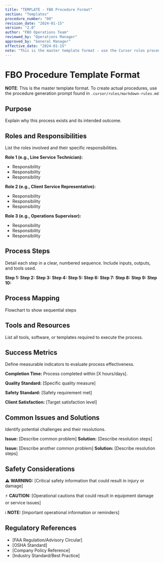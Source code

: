 ```yaml
---
title: "TEMPLATE - FBO Procedure Format"
section: "Templates"
procedure_number: "00"
revision_date: "2024-01-15"
version: "2.0"
author: "FBO Operations Team"
reviewed_by: "Operations Manager"
approved_by: "General Manager"
effective_date: "2024-01-15"
note: "This is the master template format - use the Cursor rules procedure generation prompt to create actual procedures"
---
```


# FBO Procedure Template Format

**NOTE**: This is the master template format. To create actual procedures, use the procedure generation prompt found in `.cursor/rules/markdown-rules.md`

## Purpose

Explain why this process exists and its intended outcome.

## Roles and Responsibilities

List the roles involved and their specific responsibilities.

**Role 1 (e.g., Line Service Technician):**

- Responsibility
- Responsibility
- Responsibility

**Role 2 (e.g., Client Service Representative):**

- Responsibility
- Responsibility
- Responsibility

**Role 3 (e.g., Operations Supervisor):**

- Responsibility
- Responsibility
- Responsibility

## Process Steps

Detail each step in a clear, numbered sequence. Include inputs, outputs, and tools used.

**Step 1:**
**Step 2:**
**Step 3:**
**Step 4:**
**Step 5:**
**Step 6:**
**Step 7:**
**Step 8:**
**Step 9:**
**Step 10:**

## Process Mapping

Flowchart to show sequential steps

## Tools and Resources

List all tools, software, or templates required to execute the process.

## Success Metrics

Define measurable indicators to evaluate process effectiveness.

**Completion Time:** Process completed within [X hours/days].

**Quality Standard:** [Specific quality measure]

**Safety Standard:** [Safety requirement met]

**Client Satisfaction:** [Target satisfaction level]

## Common Issues and Solutions

Identify potential challenges and their resolutions.

**Issue:** [Describe common problem]
**Solution:** [Describe resolution steps]

**Issue:** [Describe another common problem]
**Solution:** [Describe resolution steps]

## Safety Considerations

⚠️ **WARNING:** [Critical safety information that could result in injury or damage]

⚡ **CAUTION:** [Operational cautions that could result in equipment damage or service issues]

ℹ️ **NOTE:** [Important operational information or reminders]

## Regulatory References

- [FAA Regulation/Advisory Circular]
- [OSHA Standard]
- [Company Policy Reference]
- [Industry Standard/Best Practice]
